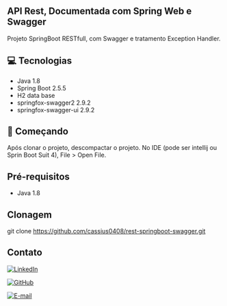 ## API Rest, Documentada com Spring Web e Swagger
Projeto SpringBoot RESTfull, com Swagger e tratamento Exception Handler.

## 💻 Tecnologias

- Java 1.8
- Spring Boot 2.5.5
- H2 data base
- springfox-swagger2 2.9.2
- springfox-swagger-ui 2.9.2

## 🚀 Começando
Após clonar o projeto, descompactar o projeto.
No IDE (pode ser intellij ou Sprin Boot Suit 4), File > Open File. 


## Pré-requisitos
- Java 1.8

## Clonagem 
git clone https://github.com/cassius0408/rest-springboot-swagger.git


## Contato
[![LinkedIn](https://img.shields.io/badge/LinkedIn-0077B5?style=for-the-badge&logo=linkedin&logoColor=white)](https://www.linkedin.com/in/cassius-barbosa-80a97922/)

[![GitHub](https://img.shields.io/badge/GitHub-100000?style=for-the-badge&logo=github&logoColor=white)](https://github.com/cassius0408)

[![E-mail](https://img.shields.io/badge/-Email-000?style=for-the-badge&logo=microsoft-outlook&logoColor=007BFF)](cassius.barbosa@gmail.com)
